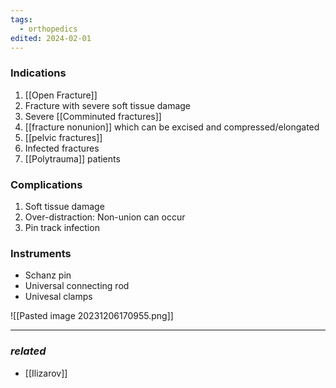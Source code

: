 ```yaml
---
tags:
  - orthopedics
edited: 2024-02-01
---
```

### Indications
1. [[Open Fracture]] 
2. Fracture with severe soft tissue damage
4. Severe [[Comminuted fractures]]
5. [[fracture nonunion]] which can be excised and compressed/elongated
6. [[pelvic fractures]]
7. Infected fractures
8. [[Polytrauma]] patients

### Complications
1. Soft tissue damage
2. Over-distraction: Non-union can occur
3. Pin track infection 

### Instruments
- Schanz pin
- Universal connecting rod
- Univesal clamps 

![[Pasted image 20231206170955.png]]

---
### *related*
- [[Ilizarov]] 

